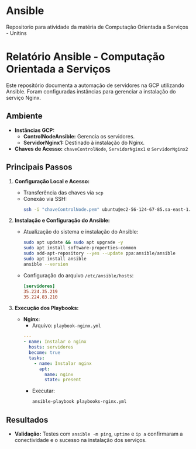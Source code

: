 # Ansible
Repositorio para atividade da matéria de Computação Orientada a Serviços - Unitins

# Relatório Ansible - Computação Orientada a Serviços

Este repositório documenta a automação de servidores na GCP utilizando Ansible. Foram configuradas instâncias para gerenciar a instalação do serviço Nginx.

## Ambiente

- **Instâncias GCP:**
  - **ControlNodeAnsible:** Gerencia os servidores.
  - **ServidorNginx1:** Destinado à instalação do Nginx.
- **Chaves de Acesso:** `chaveControlNode`, `ServidorNginx1` e `ServidorNginx2`

## Principais Passos

1. **Configuração Local e Acesso:**
   - Transferência das chaves via `scp`
   - Conexão via SSH:
     ```bash
     ssh -i "chaveControlNode.pem" ubuntu@ec2-56-124-67-85.sa-east-1.compute.amazonaws.com
     ```

2. **Instalação e Configuração do Ansible:**
   - Atualização do sistema e instalação do Ansible:
     ```bash
     sudo apt update && sudo apt upgrade -y
     sudo apt install software-properties-common
     sudo add-apt-repository --yes --update ppa:ansible/ansible
     sudo apt install ansible
     ansible --version
     ```
   - Configuração do arquivo `/etc/ansible/hosts`:
     ```ini
     [servidores]
     35.224.35.219
     35.224.83.210
     ```

3. **Execução dos Playbooks:**
   - **Nginx:**
     - Arquivo: `playbook-nginx.yml`
     ```yaml
     ---
     - name: Instalar o nginx
       hosts: servidores
       become: true
       tasks:
         - name: Instalar nginx
           apt:
             name: nginx
             state: present
     ```
     - Executar:
       ```bash
       ansible-playbook playbooks-nginx.yml
  

## Resultados

- **Validação:** Testes com `ansible -m ping`, `uptime` e `ip a` confirmaram a conectividade e o sucesso na instalação dos serviços.

